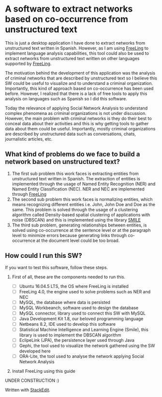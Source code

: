 #  A software to extract networks based on co-occurrence from unstructured text

This is just a desktop application I have done to extract networks from unstructured text written in Spanish. However, as I am using [FreeLing](http://nlp.lsi.upc.edu/freeling/) to implement language analysis capabilities, this tool could also be used to extract networks from unstructured text written on other languages supported by [FreeLing](http://nlp.lsi.upc.edu/freeling/).

The motivation behind the development of this application was the analysis of criminal networks that are described by unstructured text so I believe this SW could be useful to visualize and to understand a criminal organization. Importantly, this kind of approach based on co-occurrence has been used before. However, I realized that there is a lack of free tools to apply this analysis on languages such as Spanish so I did this software.

Today the relevance of applying Social Network Analysis to understand complex phenomena as criminal organizations is not under discussion. However, the main problem with criminal networks is they do their best to conceal data about their activities and this is why getting tools to gather data about them could be useful. Importantly, mostly criminal organizations are described by unstructured data such as conversations, chats, journalistic articles, etc.

## What kind of problems do we face to build a network based on unstructured text?

 1. The first sub problem this work faces is extracting entities from unstructured text written in Spanish. The extraction of entities is implemented through the usage of Named Entity Recognition (NER) and Named Entity Classification (NEC). NER and NEC are implemented through [FreeLing](http://nlp.lsi.upc.edu/freeling/) 
 2. The second sub problem this work faces is normalizing entities, which means recognizing different entities i.e. John, John Doe and Doe as the same. This problem is solved through the usage of a clustering algorithm called Density-based spatial clustering of applications with noise (DBSCAN) and this is implemented using the library [SMILE](https://haifengl.github.io/smile/) 
 3. The third sub problem, generating relationships between entities, is solved using co-occurrence at the sentence level or at the paragraph level to minimize errors because generating links through co-occurrence at the document level could be too broad.

## How could I run this SW?

If you want to test this software, follow these steps.

 1. First of all, these are the components needed to run this.

	 - [ ] Ubuntu 16.04.5 LTS, the OS where FreeLing is installed
	 - [ ] FreeLing 4.0, the engine used to solve problems such as NER and NEC
	 - [ ] MySQL, the database where data is persisted
	 - [ ] MySQL Workbeanch, software used to design the database
	 - [ ] MySQL connector, library used to connect this SW with MySQL
	 - [ ] Java Development Kit 1.8, our beloved programming language
	 - [ ] Netbeans 8.2, IDE used to develop this software
	 - [ ] Statistical Machine Intelligence and Learning Engine (Smile), this library is used to implement the DBSCAN algorithm
	 - [ ] EclipeLink (JPA), the persistence layer used through Java
	 - [ ] Gephi, the tool used to visualize the network gathered using the SW developed here
	 - [ ] ORA-Lite, the tool used to analyse the network applying Social Network Analysis
 2. Install FreeLing using this guide 

  

UNDER CONSTRUCTION :)

Written with [StackEdit](https://stackedit.io/).
